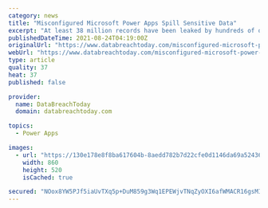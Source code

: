 ```yaml
---
category: news
title: "Misconfigured Microsoft Power Apps Spill Sensitive Data"
excerpt: "At least 38 million records have been leaked by hundreds of online portals that were unwittingly misconfigured by organizations using Power Apps, a Microsoft"
publishedDateTime: 2021-08-24T04:19:00Z
originalUrl: "https://www.databreachtoday.com/misconfigured-microsoft-power-apps-spill-sensitive-data-a-17353"
webUrl: "https://www.databreachtoday.com/misconfigured-microsoft-power-apps-spill-sensitive-data-a-17353"
type: article
quality: 37
heat: 37
published: false

provider:
  name: DataBreachToday
  domain: databreachtoday.com

topics:
  - Power Apps

images:
  - url: "https://130e178e8f8ba617604b-8aedd782b7d22cfe0d1146da69a52436.ssl.cf1.rackcdn.com/misconfigured-microsoft-power-apps-spill-sensitive-data-showcase_image-2-a-17353.jpg"
    width: 860
    height: 520
    isCached: true

secured: "NOox8YW5PJf5iaUvTXq5p+DuM859g3Wq1EPEWjvTNqZyOXI6afWMACR16gsMIb+LrkobX0453cxin68opLiscVpAuavu7Wgar1aFBYC+VoGCo7A9gDQcgDIIcnEOotmox+SE4oOgQXXUOxm3tre2HWnNNbJqk0fo+IEsmSR7Ni3A2nH9EmWBiQkeqY6TlkvZz+3hTRG0BNVQGMjVsK11xxuJl3CB67+lEAPno+rJr+xnAWufApw1lFk642Q757BdN14PbinEl31pmlheUv9odzjjfcCtDivb5LKi/dqodG+iUZdvbYioKbFT259pkGzGWb36zs5+nz8Zpkdf89u86U2ukVkb9q2gDoD/e9yLQwg=;pUmeCsv3bGnemzSRmOxJZQ=="
---
```


